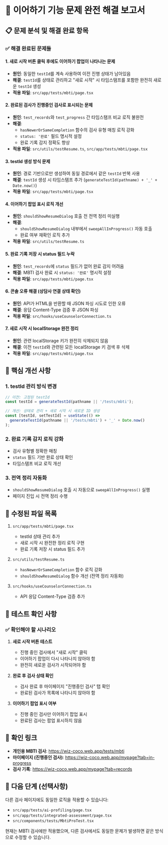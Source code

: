 # 🔧 이어하기 기능 문제 완전 해결 보고서

## 📋 문제 분석 및 해결 완료 항목

### ✅ 해결 완료된 문제들

#### 1. **새로 시작 버튼 클릭 후에도 이어하기 팝업이 나타나는 문제**
- **원인**: 동일한 `testId`를 계속 사용하여 이전 진행 상태가 남아있음
- **해결**: `testId`를 상태로 관리하고 "새로 시작" 시 타임스탬프를 포함한 완전히 새로운 `testId` 생성
- **적용 파일**: `src/app/tests/mbti/page.tsx`

#### 2. **완료된 검사가 진행중인 검사로 표시되는 문제**
- **원인**: `test_records`와 `test_progress` 간 타임스탬프 비교 로직 불완전
- **해결**: 
  - `hasNewerOrSameCompletion` 함수의 검사 유형 매칭 로직 강화
  - `status: '완료'` 필드 명시적 설정
  - 완료 기록 감지 정확도 향상
- **적용 파일**: `src/utils/testResume.ts`, `src/app/tests/mbti/page.tsx`

#### 3. **testId 생성 방식 문제**
- **원인**: 경로 기반으로만 생성하여 동일 경로에서 같은 `testId` 반복 사용
- **해결**: `testId` 생성 시 타임스탬프 추가 (`generateTestId(pathname) + '_' + Date.now()`)
- **적용 파일**: `src/app/tests/mbti/page.tsx`

#### 4. **이어하기 팝업 표시 로직 개선**
- **원인**: `shouldShowResumeDialog` 호출 전 전역 정리 미실행
- **해결**: 
  - `shouldShowResumeDialog` 내부에서 `sweepAllInProgress()` 자동 호출
  - 완료 여부 재확인 로직 추가
- **적용 파일**: `src/utils/testResume.ts`

#### 5. **완료 기록 저장 시 status 필드 누락**
- **원인**: `test_records`에 `status` 필드가 없어 완료 감지 어려움
- **해결**: MBTI 검사 완료 시 `status: '완료'` 명시적 설정
- **적용 파일**: `src/app/tests/mbti/page.tsx`

#### 6. **콘솔 오류 해결 (상담사 연결 상태 확인)**
- **원인**: API가 HTML을 반환할 때 JSON 파싱 시도로 인한 오류
- **해결**: 응답 Content-Type 검증 후 JSON 파싱
- **적용 파일**: `src/hooks/useCounselorConnection.ts`

#### 7. **새로 시작 시 localStorage 완전 정리**
- **원인**: 관련 localStorage 키가 완전히 삭제되지 않음
- **해결**: 이전 `testId`와 관련된 모든 localStorage 키 검색 후 삭제
- **적용 파일**: `src/app/tests/mbti/page.tsx`

## 🔑 핵심 개선 사항

### 1. testId 관리 방식 변경
```typescript
// 이전: 고정된 testId
const testId = generateTestId(pathname || '/tests/mbti');

// 개선: 상태로 관리 + 새로 시작 시 새로운 ID 생성
const [testId, setTestId] = useState(() => 
  generateTestId(pathname || '/tests/mbti') + '_' + Date.now()
);
```

### 2. 완료 기록 감지 로직 강화
- 검사 유형별 정확한 매칭
- `status` 필드 기반 완료 상태 확인
- 타임스탬프 비교 로직 개선

### 3. 전역 정리 자동화
- `shouldShowResumeDialog` 호출 시 자동으로 `sweepAllInProgress()` 실행
- 페이지 진입 시 전역 정리 수행

## 📝 수정된 파일 목록

1. `src/app/tests/mbti/page.tsx`
   - testId 상태 관리 추가
   - 새로 시작 시 완전한 정리 로직 구현
   - 완료 기록 저장 시 status 필드 추가

2. `src/utils/testResume.ts`
   - `hasNewerOrSameCompletion` 함수 로직 강화
   - `shouldShowResumeDialog` 함수 개선 (전역 정리 자동화)

3. `src/hooks/useCounselorConnection.ts`
   - API 응답 Content-Type 검증 추가

## 🎯 테스트 확인 사항

### ✅ 확인해야 할 시나리오

1. **새로 시작 버튼 테스트**
   - 진행 중인 검사에서 "새로 시작" 클릭
   - 이어하기 팝업이 다시 나타나지 않아야 함
   - 완전히 새로운 검사가 시작되어야 함

2. **완료 후 검사 상태 확인**
   - 검사 완료 후 마이페이지 "진행중인 검사" 탭 확인
   - 완료된 검사가 목록에 나타나지 않아야 함

3. **이어하기 팝업 표시 여부**
   - 진행 중인 검사만 이어하기 팝업 표시
   - 완료된 검사는 팝업 표시하지 않음

## 🔗 확인 링크

- **개인용 MBTI 검사**: https://wiz-coco.web.app/tests/mbti
- **마이페이지 (진행중인 검사)**: https://wiz-coco.web.app/mypage?tab=in-progress
- **검사 기록**: https://wiz-coco.web.app/mypage?tab=records

## 🚀 다음 단계 (선택사항)

다른 검사 페이지에도 동일한 로직을 적용할 수 있습니다:
- `src/app/tests/ai-profiling/page.tsx`
- `src/app/tests/integrated-assessment/page.tsx`
- `src/components/tests/MbtiProTest.tsx`

현재는 MBTI 검사에만 적용했으며, 다른 검사에서도 동일한 문제가 발생하면 같은 방식으로 수정할 수 있습니다.

